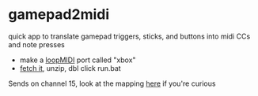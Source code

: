 # gamepad2midi

quick app to translate gamepad triggers, sticks, and buttons into midi CCs and note presses

* make a [loopMIDI](https://www.tobias-erichsen.de/software/loopmidi.html) port called "xbox"
* [fetch it](https://github.com/apage43/gamepad2midi/releases/download/0.1.0/gamepad2midi.zip), unzip, dbl click run.bat

Sends on channel 15, look at the mapping [here](https://github.com/apage43/gamepad2midi/blob/master/src/main.rs#L18-L49) if you're curious
